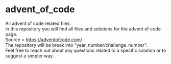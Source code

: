 # advent_of_code
All advent of code related files. <br />
In this repository you will find all files and solutions for the advent of code page. <br />
Source = https://adventofcode.com/ <br />
The repository will be break into "year_number/challenge_number". <br />
Feel free to reach out about any questions related to a specific solution or to suggest a simpler way. <br />
